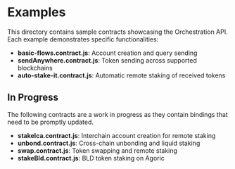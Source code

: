 # Examples

This directory contains sample contracts showcasing the Orchestration API. Each example demonstrates specific functionalities:

- **basic-flows.contract.js**: Account creation and query sending
- **sendAnywhere.contract.js**: Token sending across supported blockchains
- **auto-stake-it.contract.js**: Automatic remote staking of received tokens

## In Progress

The following contracts are a work in progress as they contain bindings that need to be promptly updated. 

- **stakeIca.contract.js**: Interchain account creation for remote staking
- **unbond.contract.js**: Cross-chain unbonding and liquid staking
- **swap.contract.js**: Token swapping and remote staking
- **stakeBld.contract.js**: BLD token staking on Agoric

